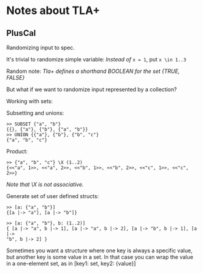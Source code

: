 # Notes about TLA+

## PlusCal

Randomizing input to spec.

It's trivial to randomize simple variable: _Instead of_ `x = 1`, put `x \in 1..3`

Random note: _Tla+ defines a shorthand BOOLEAN for the set {TRUE, FALSE}_


But what if we want to randomize input represented by a collection?

Working with sets:

Subsetting and unions:
```
>> SUBSET {"a", "b"}
{{}, {"a"}, {"b"}, {"a", "b"}}
>> UNION {{"a"}, {"b"}, {"b", "c"}
{"a", "b", "c"}
```

Product:
```
>> {"a", "b", "c"} \X (1..2)
{<<"a", 1>>, <<"a", 2>>, <<"b", 1>>, <<"b", 2>>, <<"c", 1>>, <<"c", 2>>}
```
*Note that \X is not associative.*


Generate set of user defined structs:
```
>> [a: {"a", "b"}]
{[a |-> "a"], [a |-> "b"]}

>> [a: {"a", "b"}, b: (1..2)]
{ [a |-> "a", b |-> 1], [a |-> "a", b |-> 2], [a |-> "b", b |-> 1], [a |->
"b", b |-> 2] }
```

Sometimes you want a structure where one key is always a specific value,
but another key is some value in a set. 
In that case you can wrap the value in a one-element set, as in [key1: set, key2: {value}]
